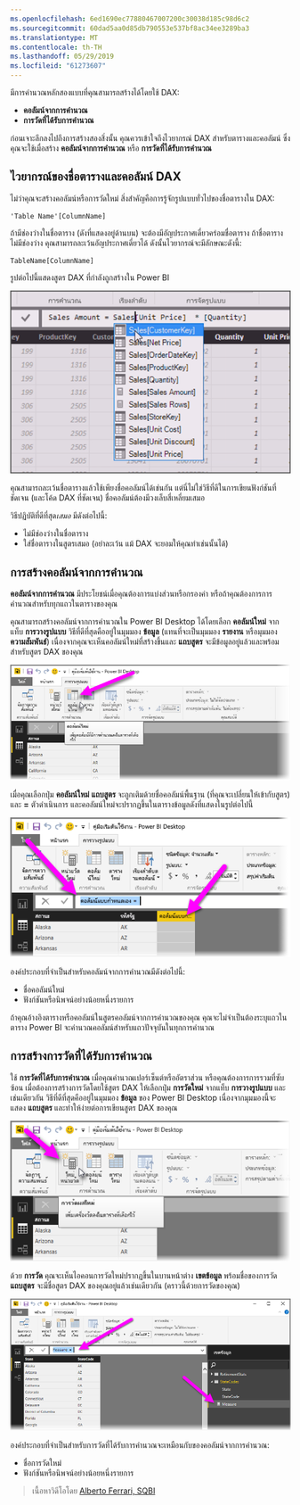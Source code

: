 ```yaml
---
ms.openlocfilehash: 6ed1690ec77880467007200c30038d185c98d6c2
ms.sourcegitcommit: 60dad5aa0d85db790553e537bf8ac34ee3289ba3
ms.translationtype: MT
ms.contentlocale: th-TH
ms.lasthandoff: 05/29/2019
ms.locfileid: "61273607"
---
```

มีการคำนวณหลักสองแบบที่คุณสามารถสร้างได้โดยใช้ DAX:

* **คอลัมน์จากการคำนวณ**
* **การวัดที่ได้รับการคำนวณ**

ก่อนเจาะลึกลงไปถึงการสร้างสองสิ่งนั้น คุณควรเข้าใจถึงไวยากรณ์ DAX สำหรับตารางและคอลัมน์ ซึ่งคุณจะใช้เมื่อสร้าง **คอลัมน์จากการคำนวณ** หรือ **การวัดที่ได้รับการคำนวณ**

## <a name="dax-table-and-column-name-syntax"></a>ไวยากรณ์ของชื่อตารางและคอลัมน์ DAX
ไม่ว่าคุณจะสร้างคอลัมน์หรือการวัดใหม่ สิ่งสำคัญคือการรู้จักรูปแบบทั่วไปของชื่อตารางใน DAX:

    'Table Name'[ColumnName]

ถ้ามีช่องว่างในชื่อตาราง (ดังที่แสดงอยู่ด้านบน) จะต้องมีอัญประกาศเดี่ยวคร่อมชื่อตาราง ถ้าชื่อตารางไม่มีช่องว่าง คุณสามารถละเว้นอัญประกาศเดี่ยวได้ ดังนั้นไวยากรณ์จะมีลักษณะดังนี้:

    TableName[ColumnName]

รูปต่อไปนี้แสดงสูตร DAX ที่กำลังถูกสร้างใน Power BI

![](media/7-2-dax-calculation-types/dax-calc-types_1.png)

คุณสามารถละเว้นชื่อตารางแล้วใช้เพียงชื่อคอลัมน์ได้เช่นกัน แต่นี่ไม่ใช่วิธีที่ดีในการเขียนฟังก์ชันที่ชัดเจน (และโค้ด DAX ที่ชัดเจน) ชื่อคอลัมน์ต้องมีวงเล็บสี่เหลี่ยมเสมอ

วิธีปฏิบัติที่ดีที่สุด*เสมอ* มีดังต่อไปนี้:

* ไม่มีช่องว่างในชื่อตาราง
* ใส่ชื่อตารางในสูตรเสมอ (อย่าละเว้น แม้ DAX จะยอมให้คุณทำเช่นนั้นได้)

## <a name="creating-calculated-columns"></a>การสร้างคอลัมน์จากการคำนวณ
**คอลัมน์จากการคำนวณ** มีประโยชน์เมื่อคุณต้องการแบ่งส่วนหรือกรองค่า หรือถ้าคุณต้องการการคำนวณสำหรับทุกแถวในตารางของคุณ

คุณสามารถสร้างคอลัมน์จากการคำนวณใน Power BI Desktop ได้โดยเลือก **คอลัมน์ใหม่** จากแท็บ **การวางรูปแบบ** วิธีที่ดีที่สุดคืออยู่ในมุมมอง **ข้อมูล** (แทนที่จะเป็นมุมมอง **รายงาน** หรือมุมมอง **ความสัมพันธ์**) เนื่องจากคุณจะเห็นคอลัมน์ใหม่ที่สร้างขึ้นและ **แถบสูตร** จะมีข้อมูลอยู่แล้วและพร้อมสำหรับสูตร DAX ของคุณ

![](media/7-2-dax-calculation-types/dax-calc-types_2a.png)

เมื่อคุณเลือกปุ่ม **คอลัมน์ใหม่** **แถบสูตร** จะถูกเติมด้วยชื่อคอลัมน์พื้นฐาน (ที่คุณจะเปลี่ยนให้เข้ากับสูตร) และ **=** ตัวดำเนินการ และคอลัมน์ใหม่จะปรากฏขึ้นในตารางข้อมูลดังที่แสดงในรูปต่อไปนี้

![](media/7-2-dax-calculation-types/dax-calc-types_3.png)

องค์ประกอบที่จำเป็นสำหรับคอลัมน์จากการคำนวณมีดังต่อไปนี้:

* ชื่อคอลัมน์ใหม่
* ฟังก์ชันหรือนิพจน์อย่างน้อยหนึ่งรายการ

ถ้าคุณอ้างอิงตารางหรือคอลัมน์ในสูตรคอลัมน์จากการคำนวณของคุณ คุณจะไม่จำเป็นต้องระบุแถวในตาราง Power BI จะคำนวณคอลัมน์สำหรับแถวปัจจุบันในทุกการคำนวณ

## <a name="creating-calculated-measures"></a>การสร้างการวัดที่ได้รับการคำนวณ
ใช้ **การวัดที่ได้รับการคำนวณ** เมื่อคุณคำนวณเปอร์เซ็นต์หรืออัตราส่วน หรือคุณต้องการการรวมที่ซับซ้อน เมื่อต้องการสร้างการวัดโดยใช้สูตร DAX ให้เลือกปุ่ม **การวัดใหม่** จากแท็บ **การวางรูปแบบ** และเช่นเดียวกัน วิธีที่ดีที่สุดคืออยู่ในมุมมอง **ข้อมูล** ของ Power BI Desktop เนื่องจากมุมมองนี้จะแสดง **แถบสูตร** และทำให้ง่ายต่อการเขียนสูตร DAX ของคุณ

![](media/7-2-dax-calculation-types/dax-calc-types_4.png)

ด้วย **การวัด** คุณจะเห็นไอคอนการวัดใหม่ปรากฏขึ้นในบานหน้าต่าง **เขตข้อมูล** พร้อมชื่อของการวัด **แถบสูตร** จะมีชื่อสูตร DAX ของคุณอยู่แล้วเช่นเดียวกัน (คราวนี้ด้วยการวัดของคุณ)

![](media/7-2-dax-calculation-types/dax-calc-types_5.png)

องค์ประกอบที่จำเป็นสำหรับการวัดที่ได้รับการคำนวณจะเหมือนกับของคอลัมน์จากการคำนวณ:

* ชื่อการวัดใหม่
* ฟังก์ชันหรือนิพจน์อย่างน้อยหนึ่งรายการ

> เนื้อหาวิดีโอโดย [Alberto Ferrari, SQBI](http://www.sqlbi.com/learning-dax)
> 
> 

